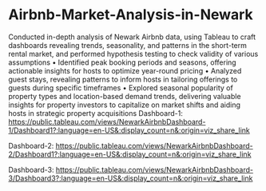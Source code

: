 # Airbnb-Market-Analysis-in-Newark

Conducted in-depth analysis of Newark Airbnb data, using Tableau to craft dashboards revealing trends, seasonality, and
patterns in the short-term rental market, and performed hypothesis testing to check validity of various assumptions
• Identified peak booking periods and seasons, offering actionable insights for hosts to optimize year-round pricing
• Analyzed guest stays, revealing patterns to inform hosts in tailoring offerings to guests during specific timeframes
• Explored seasonal popularity of property types and location-based demand trends, delivering valuable insights for
property investors to capitalize on market shifts and aiding hosts in strategic property acquisitions
Dashboard-1: https://public.tableau.com/views/NewarkAirbnbDashboard-1/Dashboard1?:language=en-US&:display_count=n&:origin=viz_share_link

Dashboard-2: https://public.tableau.com/views/NewarkAirbnbDashboard-2/Dashboard1?:language=en-US&:display_count=n&:origin=viz_share_link

Dashboard-3: https://public.tableau.com/views/NewarkAirbnbDashboard-3/Dashboard3?:language=en-US&:display_count=n&:origin=viz_share_link
